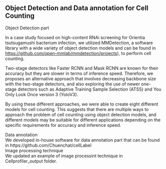 ## Object Detection and Data annotation for Cell Counting


<summary>Object Detection part</summary>

In a case study focused on high-content RNAi screening for Orientia tsutsugamushi bacterium infection, we utilized MMDetection, a software library with a wide variety of object detection models and can be found in https://github.com/open-mmlab/mmdetection/projects), to perform cell counting. 

Two-stage detectors like Faster RCNN and Mask RCNN are known for their accuracy but they are slower in terms of inference speed. Therefore, we proposes an alternative approach that involves decreasing backbone size with the two-stage detectors, and also exploring the use of newer one-stage detectors such as Adaptive Training Sample Selection (ATSS) and You Only Look Once version 3 (YoloV3).

By using these different approaches, we were able to create eight different models for cell counting. This suggests that there are multiple ways to approach the problem of cell counting using object detection models, and different models may be suitable for different applications depending on the specific requirements for accuracy and inference speed.




<summary>Data annotation</summary>
We developed in-house software for data annotation part that can be found in https://github.com/Chuenchat/cellLabel




<summary>Image processing technique</summary>
We updated an example of image processint technique in Cellprofiler_output folder.
